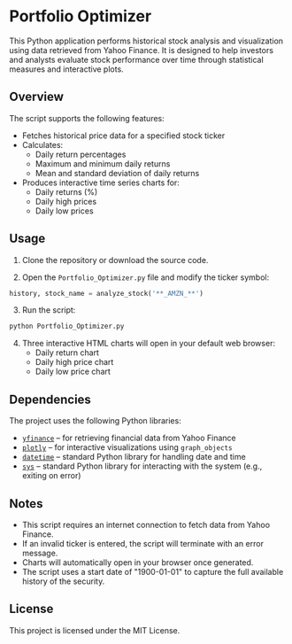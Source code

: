 # Portfolio Optimizer

This Python application performs historical stock analysis and visualization using data retrieved from Yahoo Finance. It is designed to help investors and analysts evaluate stock performance over time through statistical measures and interactive plots.

## Overview

The script supports the following features:

- Fetches historical price data for a specified stock ticker
- Calculates:
  - Daily return percentages
  - Maximum and minimum daily returns
  - Mean and standard deviation of daily returns
- Produces interactive time series charts for:
  - Daily returns (%)
  - Daily high prices
  - Daily low prices

## Usage

1. Clone the repository or download the source code.

2. Open the `Portfolio_Optimizer.py` file and modify the ticker symbol:

```python
history, stock_name = analyze_stock('**_AMZN_**')
```

3. Run the script:

```bash
python Portfolio_Optimizer.py
```

4. Three interactive HTML charts will open in your default web browser:
   - Daily return chart
   - Daily high price chart
   - Daily low price chart

## Dependencies

The project uses the following Python libraries:
- [`yfinance`](https://pypi.org/project/yfinance/) – for retrieving financial data from Yahoo Finance  
- [`plotly`](https://pypi.org/project/plotly/) – for interactive visualizations using `graph_objects`  
- [`datetime`](https://docs.python.org/3/library/datetime.html) – standard Python library for handling date and time  
- [`sys`](https://docs.python.org/3/library/sys.html) – standard Python library for interacting with the system (e.g., exiting on error)

## Notes
- This script requires an internet connection to fetch data from Yahoo Finance.
- If an invalid ticker is entered, the script will terminate with an error message.
- Charts will automatically open in your browser once generated.
- The script uses a start date of "1900-01-01" to capture the full available history of the security.
  
## License

This project is licensed under the MIT License. 
